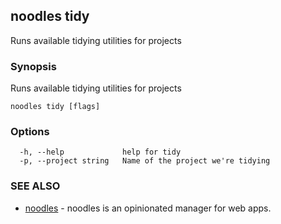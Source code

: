 ## noodles tidy

Runs available tidying utilities for projects

### Synopsis

Runs available tidying utilities for projects

```
noodles tidy [flags]
```

### Options

```
  -h, --help             help for tidy
  -p, --project string   Name of the project we're tidying
```

### SEE ALSO

* [noodles](noodles.md)	 - noodles is an opinionated manager for web apps.

